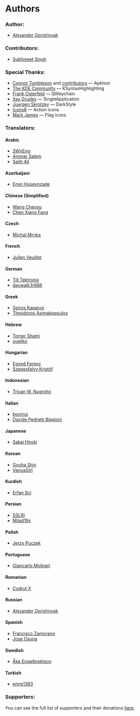 # Authors

### Author:

- [Alexander Gorishnyak](https://github.com/kefir500)

### Contributors:

- [Sukhmeet Singh](https://github.com/MadGuyyy)

### Special Thanks:

- [Connor Tumbleson](https://github.com/iBotPeaches) and [contributors](https://github.com/iBotPeaches/Apktool/blob/master/CONTRIBUTORS.md) — Apktool
- [The KDE Community](https://kde.org/community/whatiskde/) — KSyntaxHighlighting
- [Frank Osterfeld](https://github.com/frankosterfeld) — QtKeychain
- [Itay Grudev](https://github.com/itay-grudev) — SingleApplication
- [Juergen Skrotzky](https://github.com/Jorgen-VikingGod) — DarkStyle
- [Icons8](https://icons8.com) — Action icons
- [Mark James](http://www.famfamfam.com) — Flag icons

### Translators:

#### Arabic
- [SWxEng](https://github.com/SWxEng)
- [Ammar Salem](https://www.transifex.com/user/profile/amar0876/)
- [Salih Ail](https://www.transifex.com/user/profile/rrrfff444/)

#### Azerbaijani
- [Emin Huseynzade](https://www.transifex.com/user/profile/ehsynze/)

#### Chinese (Simplified)
- [Wang Chenxu](http://www.dayanzai.me)
- [Chen Xiang Fang](https://www.transifex.com/user/profile/chenxiangfang/)

#### Czech
- [Michal Mrnka](https://www.transifex.com/user/profile/Mimrixerix/)

#### French
- [Julien Veuillet](https://www.wakdev.com)

#### German
- [Till Tektronix](https://www.transifex.com/user/profile/Tektronix/)
- [daywalk3r666](https://www.transifex.com/user/profile/daywalk3r666/)

#### Greek
- [Spiros Kaparos](https://www.transifex.com/user/profile/spkprs/)
- [Theodoros Asimakopoulos](https://www.transifex.com/user/profile/theoasima/)

#### Hebrew
- [Tomer Shami](https://www.transifex.com/user/profile/PointApps/)
- [yoeliko](https://www.transifex.com/user/profile/July./)

#### Hungarian
- [Egyed Ferenc](https://www.transifex.com/user/profile/efi99/)
- [Szepesfalvy Kristóf](https://www.transifex.com/user/profile/szkristof/)

#### Indonesian
- [Triyan W. Nugroho](https://www.transifex.com/user/profile/TriyanWahyuNugroho/)

#### Italian
- [bovirus](https://www.transifex.com/user/profile/bovirus/)
- [Davide Pedretti Biagioni](https://www.transifex.com/user/profile/davide.pedrettibiagioni/)

#### Japanese
- [Sakai Hiroki](https://www.transifex.com/user/profile/m07jp/)

#### Korean
- [Gyuha Shin](https://www.transifex.com/user/profile/gyuha/)
- [VenusGirl](https://www.transifex.com/user/profile/VenusGirl/)

#### Kurdish
- [Erfan Sci](https://www.transifex.com/user/profile/erfan13/)

#### Persian
- [SSLRI](https://www.transifex.com/user/profile/sslri/)
- [Milad19s](https://www.transifex.com/user/profile/Milad19s/)

#### Polish
- [Jerzy Puczek](https://www.transifex.com/user/profile/puczek.jerzy/)

#### Portuguese
- [Giancarlo Molinari](https://www.transifex.com/user/profile/pombimsjb/)

#### Romanian
- [Codrut X](https://www.transifex.com/user/profile/codrut2020/)

#### Russian
- [Alexander Gorishnyak](https://www.transifex.com/user/profile/kefir500/)

#### Spanish
- [Francisco Zamorano](https://www.transifex.com/user/profile/Paco_Zamo/)
- [Jose Osuna](https://www.transifex.com/user/profile/itp.osuna/)

#### Swedish
- [Åke Engelbrektson](https://www.transifex.com/user/profile/eson/)

#### Turkish
- [emre1393](https://www.transifex.com/user/profile/emre1393/)

### Supporters:

You can see the full list of supporters and their donations [here](https://qwertycube.com/donate/).
